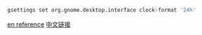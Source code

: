 ```bash
gsettings set org.gnome.desktop.interface clock-format '24h'
```

[en reference](https://askubuntu.com/questions/214099/how-to-change-thunderbirds-display-time-to-24h-format)
[中文链接](https://qastack.cn/ubuntu/214099/how-to-change-thunderbirds-display-time-to-24h-format)

